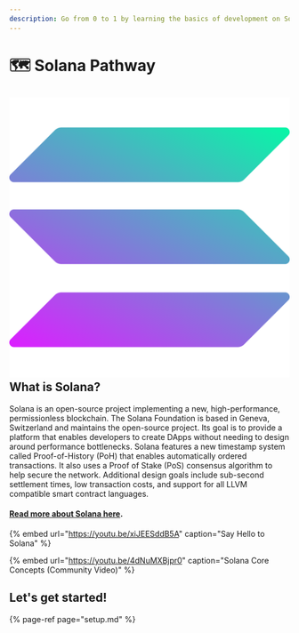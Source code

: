 ```yaml
---
description: Go from 0 to 1 by learning the basics of development on Solana Blockchain
---
```


# 🗺 Solana Pathway

## ![](../../../.gitbook/assets/solana%20%282%29%20%282%29%20%282%29%20%282%29%20%281%29%20%282%29%20%282%29%20%282%29%20%282%29.png) What is Solana?

Solana is an open-source project implementing a new, high-performance, permissionless blockchain. The Solana Foundation is based in Geneva, Switzerland and maintains the open-source project. Its goal is to provide a platform that enables developers to create DApps without needing to design around performance bottlenecks. Solana features a new timestamp system called Proof-of-History \(PoH\) that enables automatically ordered transactions. It also uses a Proof of Stake \(PoS\) consensus algorithm to help secure the network. Additional design goals include sub-second settlement times, low transaction costs, and support for all LLVM compatible smart contract languages.

#### [Read more about Solana here](https://learn.figment.io/network-documentation/solana/solana-101).

{% embed url="https://youtu.be/xiJEESddB5A" caption="Say Hello to Solana" %}

{% embed url="https://youtu.be/4dNuMXBjpr0" caption="Solana Core Concepts \(Community Video\)" %}

## Let's get started!

{% page-ref page="setup.md" %}

